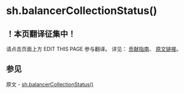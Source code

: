 # sh.balancerCollectionStatus()

## ！本页翻译征集中！

请点击页面上方 EDIT THIS PAGE 参与翻译。
详见：
[贡献指南]( https://github.com/JinMuInfo/MongoDB-Manual-zh/blob/master/CONTRIBUTING.md )、
[原文链接](  https://docs.mongodb.com/manual/reference/method/sh.balancerCollectionStatus/  )。

## 参见

原文 - [sh.balancerCollectionStatus()]( https://docs.mongodb.com/manual/reference/method/sh.balancerCollectionStatus/ )

